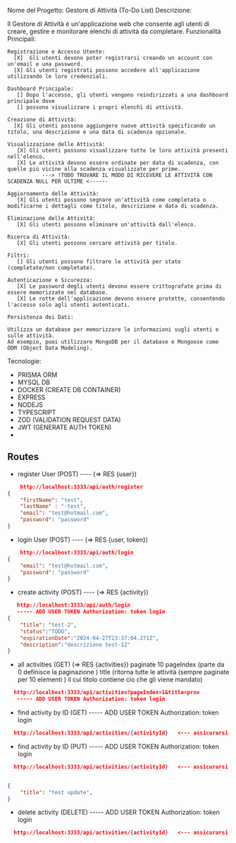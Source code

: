 Nome del Progetto: Gestore di Attività (To-Do List)
Descrizione:

Il Gestore di Attività è un'applicazione web che consente agli utenti di creare, gestire e monitorare elenchi di attività da completare.
Funzionalità Principali:

    Registrazione e Accesso Utente:
      [X]  Gli utenti devono poter registrarsi creando un account con un'email e una password.
      [X] Gli utenti registrati possono accedere all'applicazione utilizzando le loro credenziali.

    Dashboard Principale:
       [] Dopo l'accesso, gli utenti vengono reindirizzati a una dashboard principale dove 
       [] possono visualizzare i propri elenchi di attività.

    Creazione di Attività:
      [X] Gli utenti possono aggiungere nuove attività specificando un titolo, una descrizione e una data di scadenza opzionale.

    Visualizzazione delle Attività:
       [X] Gli utenti possono visualizzare tutte le loro attività presenti nell'elenco.
       [X] Le attività devono essere ordinate per data di scadenza, con quelle più vicine alla scadenza visualizzate per prime. 
               ---> !TODO TROVARE IL MODO DI RICEVERE LE ATTIVITÀ CON SCADENZA NULL PER ULTIME <------

    Aggiornamento delle Attività:
       [X] Gli utenti possono segnare un'attività come completata o modificarne i dettagli come titolo, descrizione o data di scadenza.

    Eliminazione delle Attività:
       [X] Gli utenti possono eliminare un'attività dall'elenco.

    Ricerca di Attività:
       [X] Gli utenti possono cercare attività per titolo.

    Filtri:
       [] Gli utenti possono filtrare le attività per stato (completate/non completate).

    Autenticazione e Sicurezza:
       [X] Le password degli utenti devono essere crittografate prima di essere memorizzate nel database.
       [X] Le rotte dell'applicazione devono essere protette, consentendo l'accesso solo agli utenti autenticati.

    Persistenza dei Dati:

    Utilizza un database per memorizzare le informazioni sugli utenti e sulle attività.
    Ad esempio, puoi utilizzare MongoDB per il database e Mongoose come ODM (Object Data Modeling).

Tecnologie:
- PRISMA ORM
- MYSQL DB
- DOCKER (CREATE DB CONTAINER)
- EXPRESS
- NODEJS
- TYPESCRIPT
- ZOD (VALIDATION REQUEST DATA)
- JWT (GENERATE AUTH TOKEN)
- 


## Routes
- register User (POST) ---- (=> RES {user})
```json
    http://localhost:3333/api/auth/register
{
    "firstName": "test",
    "lastName" : "-test",
    "email": "test@hotmail.com",
    "password": "password"
}
```

- login User (POST)  ---- (=> RES {user, token})
```json
    http://localhost:3333/api/auth/login
{
    "email": "test@hotmail.com",
    "password": "password"
}
```

- create activity (POST) ---- (=> RES {activity})
```json
   http://localhost:3333/api/auth/login
   ----- ADD USER TOKEN Authorization: token login
{
    "title": "test-2",
    "status":"TODO",
    "expirationDate":"2024-04-27T23:37:04.271Z",
    "description":"descrizione test-12"  
}
```

- all activities (GET) (=> RES {activities}) paginate 10
    pageIndex (parte da 0 definisce la paginazione )
    title (ritorna tutte le attività (sempre paginate per 10 elementi ) il cui titolo contiene cio che gli viene mandato)

```json
  http://localhost:3333/api/activities?pageIndex=1&title=prov  
   ----- ADD USER TOKEN Authorization: token login
```

- find activity by ID (GET)
     ----- ADD USER TOKEN Authorization: token login

```json
  http://localhost:3333/api/activities/{activityId}   <--- assicurarsi che l'id dell'attività sia di una attività collegata all'utente altrimenti darà unauthorized
```

- find activity by ID (PUT)
     ----- ADD USER TOKEN Authorization: token login

```json
  http://localhost:3333/api/activities/{activityId}   <--- assicurarsi che l'id dell'attività sia di una attività collegata all'utente altrimenti darà unauthorized


{
    "title": "test update",
}

```


- delete activity (DELETE)
     ----- ADD USER TOKEN Authorization: token login

```json
  http://localhost:3333/api/activities/{activityId}   <--- assicurarsi che l'id dell'attività sia di una attività collegata all'utente altrimenti darà unauthorized
```